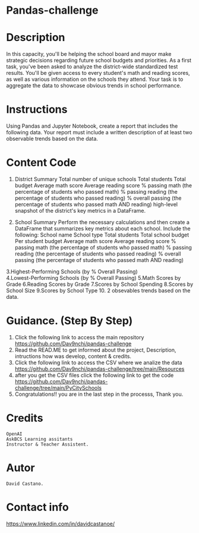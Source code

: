 # Pandas-challenge

# Description
In this capacity, you'll be helping the school board and mayor make strategic decisions regarding future school budgets and priorities.
As a first task, you've been asked to analyze the district-wide standardized test results. You'll be given access to every student's math and reading scores, as well as various information on the schools they attend. Your task is to aggregate the data to showcase obvious trends in school performance.

# Instructions
Using Pandas and Jupyter Notebook, create a report that includes the following data. Your report must include a written description of at least two observable trends based on the data.

# Content Code
1. District Summary
    Total number of unique schools
    Total students
    Total budget
    Average math score
    Average reading score
    % passing math (the percentage of students who passed math)
    % passing reading (the percentage of students who passed reading)
    % overall passing (the percentage of students who passed math AND reading)
    high-level snapshot of the district's key metrics in a DataFrame.

2. School Summary
    Perform the necessary calculations and then create a DataFrame that summarizes key metrics about each school.
    Include the following:
    School name
    School type
    Total students
    Total school budget
    Per student budget
    Average math score
    Average reading score
    % passing math (the percentage of students who passed math)
    % passing reading (the percentage of students who passed reading)
    % overall passing (the percentage of students who passed math AND reading)

3.Highest-Performing Schools (by % Overall Passing) <!--Sort the schools by % Overall Passing in descending order -->  
4.Lowest-Performing Schools (by % Overall Passing)  <!--Sort the schools by % Overall Passing in ascending order -->
5.Math Scores by Grade  <!-- the average math score for students of each grade level (9th, 10th, 11th, 12th) at each school. -->
6.Reading Scores by Grade <!-- the average reading score for students of each grade level (9th, 10th, 11th, 12th) at each school. -->
7.Scores by School Spending <!-- calculate mean scores per spending range. -->
8.Scores by School Size   <!-- school performance based on school size (small, medium, or large). -->
9.Scores by School Type   <!-- school performance based on the "School Type". -->
10. 2 obsevables trends based on the data.

# Guidance. (Step By Step)
1. Click the following link to access the main repository https://github.com/Dav9nchi/pandas-challenge
2. Read the READ.ME to get informed about the project, Description, intructions how was develop, content & credits.
3. Click the following link to access the CSV where we analize the data https://github.com/Dav9nchi/pandas-challenge/tree/main/Resources
4. after you get the CSV files click the following link to get the code https://github.com/Dav9nchi/pandas-challenge/tree/main/PyCitySchools 
5. Congratulations!! you are in the last step in the processs, Thank you.

# Credits
    OpenAI
    AskBCS Learning assitants
    Instructor & Teacher Assistent.

# Autor
    David Castano.

# Contact info
https://www.linkedin.com/in/davidcastanoe/
